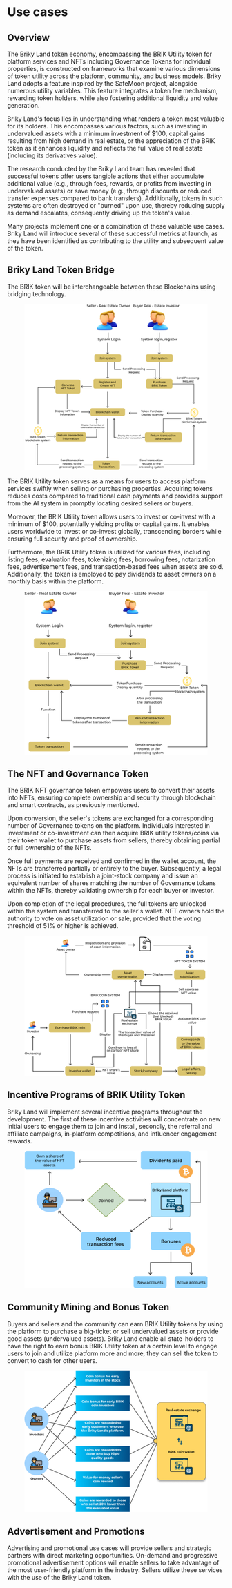 # Use cases

## Overview

The Briky Land token economy, encompassing the BRIK Utility token for platform services and NFTs including Governance Tokens for individual properties, is constructed on frameworks that examine various dimensions of token utility across the platform, community, and business models. Briky Land adopts a feature inspired by the SafeMoon project, alongside numerous utility variables. This feature integrates a token fee mechanism, rewarding token holders, while also fostering additional liquidity and value generation.

Briky Land's focus lies in understanding what renders a token most valuable for its holders. This encompasses various factors, such as investing in undervalued assets with a minimum investment of $100, capital gains resulting from high demand in real estate, or the appreciation of the BRIK token as it enhances liquidity and reflects the full value of real estate (including its derivatives value).

The research conducted by the Briky Land team has revealed that successful tokens offer users tangible actions that either accumulate additional value (e.g., through fees, rewards, or profits from investing in undervalued assets) or save money (e.g., through discounts or reduced transfer expenses compared to bank transfers). Additionally, tokens in such systems are often destroyed or "burned" upon use, thereby reducing supply as demand escalates, consequently driving up the token's value.

Many projects implement one or a combination of these valuable use cases. Briky Land will introduce several of these successful metrics at launch, as they have been identified as contributing to the utility and subsequent value of the token.

## Briky Land Token Bridge

The BRIK token will be interchangeable between these Blockchains using bridging technology.

<figure><img src="../.gitbook/assets/Group 9 (1).jpg" alt=""><figcaption></figcaption></figure>

The BRIK Utility token serves as a means for users to access platform services swiftly when selling or purchasing properties. Acquiring tokens reduces costs compared to traditional cash payments and provides support from the AI system in promptly locating desired sellers or buyers.

Moreover, the BRIK Utility token allows users to invest or co-invest with a minimum of $100, potentially yielding profits or capital gains. It enables users worldwide to invest or co-invest globally, transcending borders while ensuring full security and proof of ownership.

Furthermore, the BRIK Utility token is utilized for various fees, including listing fees, evaluation fees, tokenizing fees, borrowing fees, notarization fees, advertisement fees, and transaction-based fees when assets are sold. Additionally, the token is employed to pay dividends to asset owners on a monthly basis within the platform.

<figure><img src="../.gitbook/assets/Group 63 (2).jpg" alt=""><figcaption></figcaption></figure>

## The NFT and Governance Token

The BRIK NFT governance token empowers users to convert their assets into NFTs, ensuring complete ownership and security through blockchain and smart contracts, as previously mentioned.

Upon conversion, the seller's tokens are exchanged for a corresponding number of Governance tokens on the platform. Individuals interested in investment or co-investment can then acquire BRIK utility tokens/coins via their token wallet to purchase assets from sellers, thereby obtaining partial or full ownership of the NFTs.

Once full payments are received and confirmed in the wallet account, the NFTs are transferred partially or entirely to the buyer. Subsequently, a legal process is initiated to establish a joint-stock company and issue an equivalent number of shares matching the number of Governance tokens within the NFTs, thereby validating ownership for each buyer or investor.

Upon completion of the legal procedures, the full tokens are unlocked within the system and transferred to the seller's wallet. NFT owners hold the authority to vote on asset utilization or sale, provided that the voting threshold of 51% or higher is achieved.

<figure><img src="../.gitbook/assets/Group 61.jpg" alt=""><figcaption></figcaption></figure>

## Incentive Programs of BRIK Utility Token

Briky Land will implement several incentive programs throughout the development. The first of these incentive activities will concentrate on new initial users to engage them to join and install, secondly, the referral and affiliate campaigns, in-platform competitions, and influencer engagement rewards.

<figure><img src="../.gitbook/assets/Group 55.jpg" alt=""><figcaption></figcaption></figure>

## Community Mining and Bonus Token

Buyers and sellers and the community can earn BRIK Utility tokens by using the platform to purchase a big-ticket or sell undervalued assets or provide good assets (undervalued assets). Briky Land enable all state-holders to have the right to earn bonus BRIK Utility token at a certain level to engage users to join and utilize platform more and more, they can sell the token to convert to cash for other users.

<figure><img src="../.gitbook/assets/Group 56 (1).jpg" alt=""><figcaption></figcaption></figure>

## Advertisement and Promotions

Advertising and promotional use cases will provide sellers and strategic partners with direct marketing opportunities. On-demand and progressive promotional advertisement options will enable sellers to take advantage of the most user-friendly platform in the industry. Sellers utilize these services with the use of the Briky Land token.
